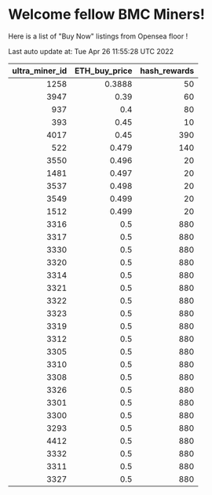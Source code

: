 # Welcome fellow BMC Miners!
Here is a list of "Buy Now" listings from Opensea floor !


Last auto update at: Tue Apr 26 11:55:28 UTC 2022


|   ultra_miner_id |   ETH_buy_price |   hash_rewards |
|-----------------:|----------------:|---------------:|
|             1258 |          0.3888 |             50 |
|             3947 |          0.39   |             60 |
|              937 |          0.4    |             80 |
|              393 |          0.45   |             10 |
|             4017 |          0.45   |            390 |
|              522 |          0.479  |            140 |
|             3550 |          0.496  |             20 |
|             1481 |          0.497  |             20 |
|             3537 |          0.498  |             20 |
|             3549 |          0.499  |             20 |
|             1512 |          0.499  |             20 |
|             3316 |          0.5    |            880 |
|             3317 |          0.5    |            880 |
|             3330 |          0.5    |            880 |
|             3320 |          0.5    |            880 |
|             3314 |          0.5    |            880 |
|             3321 |          0.5    |            880 |
|             3322 |          0.5    |            880 |
|             3323 |          0.5    |            880 |
|             3319 |          0.5    |            880 |
|             3312 |          0.5    |            880 |
|             3305 |          0.5    |            880 |
|             3310 |          0.5    |            880 |
|             3308 |          0.5    |            880 |
|             3326 |          0.5    |            880 |
|             3301 |          0.5    |            880 |
|             3300 |          0.5    |            880 |
|             3293 |          0.5    |            880 |
|             4412 |          0.5    |            880 |
|             3332 |          0.5    |            880 |
|             3311 |          0.5    |            880 |
|             3327 |          0.5    |            880 |